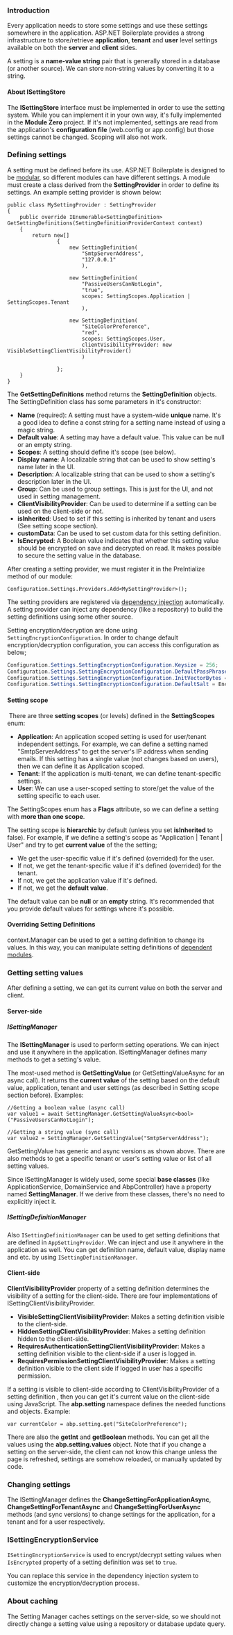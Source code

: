 ### Introduction

Every application needs to store some settings and use these settings
somewhere in the application. ASP.NET Boilerplate provides a strong
infrastructure to store/retrieve **application**, **tenant** and
**user** level settings available on both the **server** and **client** sides.

A setting is a **name-value string** pair that is generally stored in a
database (or another source). We can store non-string values by
converting it to a string.

#### About ISettingStore

The **ISettingStore** interface must be implemented in order to use the setting
system. While you can implement it in your own way, it's fully
implemented in the **Module Zero** project. If it's not implemented,
settings are read from the application's **configuration file** (web.config
or app.config) but those settings cannot be changed. Scoping will also not
work.

### Defining settings

A setting must be defined before its use. ASP.NET Boilerplate is designed
to be [modular](/Pages/Documents/Module-System), so different modules
can have different settings. A module must create a class derived from
the **SettingProvider** in order to define its settings. An example setting
provider is shown below:

    public class MySettingProvider : SettingProvider
    {
        public override IEnumerable<SettingDefinition> GetSettingDefinitions(SettingDefinitionProviderContext context)
        {
            return new[]
                    {
                        new SettingDefinition(
                            "SmtpServerAddress",
                            "127.0.0.1"
                            ),
    
                        new SettingDefinition(
                            "PassiveUsersCanNotLogin",
                            "true",
                            scopes: SettingScopes.Application | SettingScopes.Tenant
                            ),
    
                        new SettingDefinition(
                            "SiteColorPreference",
                            "red",
                            scopes: SettingScopes.User,
                            clientVisibilityProvider: new VisibleSettingClientVisibilityProvider()
                            )
    
                    };
        }
    }

The **GetSettingDefinitions** method returns the **SettingDefinition**
objects. The SettingDefinition class has some parameters in it's
constructor:

-   **Name** (required): A setting must have a system-wide **unique**
    name. It's a good idea to define a const string for a setting name
    instead of using a magic string.
-   **Default value**: A setting may have a default value. This value
    can be null or an empty string.
-   **Scopes**: A setting should define it's scope (see below).
-   **Display name**: A localizable string that can be used to show
    setting's name later in the UI.
-   **Description**: A localizable string that can be used to show a
    setting's description later in the UI.
-   **Group**: Can be used to group settings. This is just for the UI, and not
    used in setting management.
-   **ClientVisibilityProvider**: Can be used to determine if a setting can be used on the client-side or not.
-   **isInherited**: Used to set if this setting is inherited by tenant
    and users (See setting scope section).
-   **customData**: Can be used to set custom data for this setting
    definition.
-   **IsEncrypted**: A Boolean value indicates that whether this setting value should be encrypted on save and decrypted on read. It makes possible to secure the setting value in the database.

After creating a setting provider, we must register it in the PreIntialize
method of our module:

    Configuration.Settings.Providers.Add<MySettingProvider>();

The setting providers are registered via [dependency
injection](/Pages/Documents/Dependency-Injection) automatically. A
setting provider can inject any dependency (like a repository) to build
the setting definitions using some other source.

Setting encryption/decryption are done using ```SettingEncryptionConfiguration```. In order to change default encryption/decryption configuration, you can access this configuration as below;

````c#
Configuration.Settings.SettingEncryptionConfiguration.Keysize = 256;
Configuration.Settings.SettingEncryptionConfiguration.DefaultPassPhrase = "pass_phrase";
Configuration.Settings.SettingEncryptionConfiguration.InitVectorBytes = Encoding.ASCII.GetBytes("your_secret_value");
Configuration.Settings.SettingEncryptionConfiguration.DefaultSalt = Encoding.ASCII.GetBytes("your_secret_value");
````



#### Setting scope

 There are three **setting scopes** (or levels) defined in the
**SettingScopes** enum:

-   **Application**: An application scoped setting is used for
    user/tenant independent settings. For example, we can define a
    setting named "SmtpServerAddress" to get the server's IP address when
    sending emails. If this setting has a single value (not changes
    based on users), then we can define it as Application scoped.
-   **Tenant**: If the application is multi-tenant, we can define
    tenant-specific settings.
-   **User**: We can use a user-scoped setting to store/get the value of the
    setting specific to each user.

The SettingScopes enum has a **Flags** attribute, so we can define a setting
with **more than one scope**.

The setting scope is **hierarchic** by default (unless you set
**isInherited** to false). For example, if we define a setting's scope
as "Application | Tenant | User" and try to get **current value** of the
the setting;

-   We get the user-specific value if it's defined (overrided) for the
    user.
-   If not, we get the tenant-specific value if it's defined (overrided)
    for the tenant.
-   If not, we get the application value if it's defined.
-   If not, we get the **default value**.

The default value can be **null** or an **empty** string. It's recommended that you
provide default values for settings where it's possible.

#### Overriding Setting Definitions

context.Manager can be used to get a setting definition to change its
values. In this way, you can manipulate setting definitions of [dependent
modules](Module-System.md).

### Getting setting values

After defining a setting, we can get its current value on both the server
and client.

#### Server-side

##### ISettingManager

The **ISettingManager** is used to perform setting operations. We can inject
and use it anywhere in the application. ISettingManager defines many
methods to get a setting's value.

The most-used method is **GetSettingValue** (or GetSettingValueAsync for
an async call). It returns the **current value** of the setting based on the
default value, application, tenant and user settings (as described in
Setting scope section before). Examples:

    //Getting a boolean value (async call)
    var value1 = await SettingManager.GetSettingValueAsync<bool>("PassiveUsersCanNotLogin");
    
    //Getting a string value (sync call)
    var value2 = SettingManager.GetSettingValue("SmtpServerAddress");

GetSettingValue has generic and async versions as shown above. There are
also methods to get a specific tenant or user's setting value or list of
all setting values.

Since ISettingManager is widely used, some special **base classes**
(like ApplicationService, DomainService and AbpController) have a
property named **SettingManager**. If we derive from these classes, there's no
need to explicitly inject it.

##### ISettingDefinitionManager

Also `ISettingDefinitionManager` can be used to get setting definitions that are defined in `AppSettingProvider`. We can inject
and use it anywhere in the application as well. You can get definition name, default value, display name and etc. by using `ISettingDefinitionManager`.

#### Client-side

**ClientVisibilityProvider** property of a setting definition determines the visibility of a setting for the client-side. There are four implementations of ISettingClientVisibilityProvider.

* **VisibleSettingClientVisibilityProvider**: Makes a setting definition visible to the client-side.
* **HiddenSettingClientVisibilityProvider**: Makes a setting definition hidden to the client-side.
* **RequiresAuthenticationSettingClientVisibilityProvider**: Makes a setting definition visible to the client-side if a user is logged in.
* **RequiresPermissionSettingClientVisibilityProvider**: Makes a setting definition visible to the client side if logged in user has a specific permission.

If a setting is visible to client-side according to ClientVisibilityProvider of a setting definition , then
you can get it's current value on the client-side using JavaScript.
The **abp.setting** namespace defines the needed functions and objects. Example:

    var currentColor = abp.setting.get("SiteColorPreference");

There are also the **getInt** and **getBoolean** methods. You can get all the
values using the **abp.setting.values** object. Note that if you change a
setting on the server-side, the client can not know this change unless the page is
refreshed, settings are somehow reloaded, or manually updated by
code.

### Changing settings

The ISettingManager defines the **ChangeSettingForApplicationAsync**,
**ChangeSettingForTenantAsync** and **ChangeSettingForUserAsync**
methods (and sync versions) to change settings for the application, for
a tenant and for a user respectively.

### ISettingEncryptionService

`ISettingEncryptionService` is used to encrypt/decrypt setting values when `IsEncrypted` property of a setting definition was set to `true`.

You can replace this service in the dependency injection system to customize the encryption/decryption process.

### About caching

The Setting Manager caches settings on the server-side, so we should not
directly change a setting value using a repository or database update
query.
